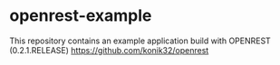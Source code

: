 # openrest-example

This repository contains an example application build with OPENREST (0.2.1.RELEASE) https://github.com/konik32/openrest
